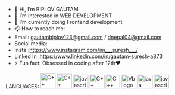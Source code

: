 - 👋 Hi, I’m BIPLOV GAUTAM
- 👀 I’m interested in WEB DEVELOPMENT
- 🌱 I’m currently doing Frontend development
- 📫 How to reach me:
- Email: gautambiplov123@gmail.com / dnepal04@gmail.com
- Social media:
-  Insta :https://www.instagram.com/im___suresh___/
-  Linked In :https://www.linkedin.com/in/gautam-suresh-a873
- ⚡ Fun fact: Obsessed in coding after 12th❤️


LANGUAGES:
  <img src="https://preview.redd.it/31b2ii8hchi31.jpg?auto=webp&s=309fe75e96212cf42c4120ca5adedaef52c41e01" height="40" width="40" alt="C++"> <img src="https://www.kindpng.com/picc/m/403-4039227_c-language-logo-png-transparent-png.png"  height="39" width="40" alt="C++">
  <a href="https://www.javascript.com/"><img src="https://upload.wikimedia.org/wikipedia/commons/6/6a/JavaScript-logo.png" height="37" width="40" alt="javascript"></a>
   <img src="https://encrypted-tbn0.gstatic.com/images?q=tbn:ANd9GcRW7WocuRHnuCpdzpfUx5LD6rIVDb-pjvbw1M99NqVuZCVbcmxyEsdGYPaxfIUduWYY3Oc&usqp=CAU" height="37" width="40" alt="C++"> <img src="https://miro.medium.com/v2/resize:fit:300/1*Aenej4dxqEZ9j7zsI9pSnw.png" height="37" width="38" alt="C++">
   <img src="https://upload.wikimedia.org/wikipedia/commons/thumb/4/40/VB.NET_Logo.svg/1200px-VB.NET_Logo.svg.png" height="37" width="40" alt="Vblogo">
     <a href="https://www.java.com/"><img src="https://www.google.com/url?sa=i&url=https%3A%2F%2Fwww.vecteezy.com%2Fpng%2F48332150-java-programming-language-java-logo&psig=AOvVaw2OCpFurwAZG5SQI0qdPzMO&ust=1738152606629000&source=images&cd=vfe&opi=89978449&ved=0CBEQjRxqFwoTCOjNkZyxmIsDFQAAAAAdAAAAABAY" height="37" width="40" alt="java logo"></a>
      <a href="https://www.react.com/"><img src="https://www.google.com/url?sa=i&url=https%3A%2F%2Fen.m.wikipedia.org%2Fwiki%2FFile%3AReact-icon.svg&psig=AOvVaw3MGmFPPDPfZ69kRPYNzNc5&ust=1738152699134000&source=images&cd=vfe&opi=89978449&ved=0CBEQjRxqFwoTCLCXvsixmIsDFQAAAAAdAAAAABAE" height="37" width="40" alt="javascript"></a>

<!---
biplov2061/biplov2061 is a ✨ special ✨ repository because its `README.md` (this file) appears on your GitHub profile.
You can click the Preview link to take a look at your changes.
--->
